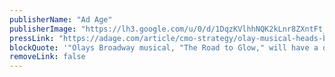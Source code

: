 ```yaml
---
publisherName: "Ad Age"
publisherImage: "https://lh3.google.com/u/0/d/1DqzKVlhhNQK2kLnr8ZXntFt_8-mgynr9"
pressLink: "https://adage.com/article/cmo-strategy/olay-musical-heads-broadway-febreze-releases-album/316959"
blockQuote: '"Olays Broadway musical, "The Road to Glow," will have a one-night engagement at New World Stages on 50th St., playing off success of last Augusts "I Cant Wait to Wash My Face" video produced for the brand by Gary Vaynerchuks womens lifestyle site PureWow."'
removeLink: false
---
```

